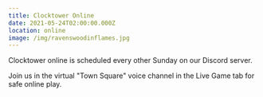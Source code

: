 ```yaml
---
title: Clocktower Online
date: 2021-05-24T02:00:00.000Z
location: online
image: /img/ravenswoodinflames.jpg
---
```

Clocktower online is scheduled every other Sunday on our Discord server.

Join us in the virtual "Town Square" voice channel in the Live Game tab for safe online play.